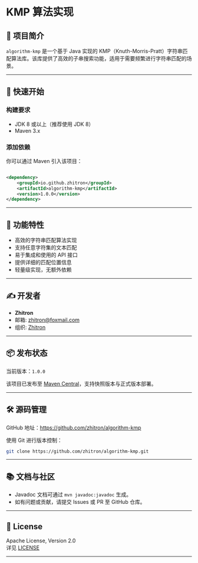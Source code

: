 # KMP 算法实现

## 📄 项目简介

`algorithm-kmp` 是一个基于 Java 实现的 KMP（Knuth-Morris-Pratt）字符串匹配算法库。该库提供了高效的子串搜索功能，适用于需要频繁进行字符串匹配的场景。

---

## 🚀 快速开始

### 构建要求

- JDK 8 或以上（推荐使用 JDK 8）
- Maven 3.x

### 添加依赖

你可以通过 Maven 引入该项目：

```xml

<dependency>
    <groupId>io.github.zhitron</groupId>
    <artifactId>algorithm-kmp</artifactId>
    <version>1.0.0</version>
</dependency>
```

---

## 🧩 功能特性

- 高效的字符串匹配算法实现
- 支持任意字符集的文本匹配
- 易于集成和使用的 API 接口
- 提供详细的匹配位置信息
- 轻量级实现，无额外依赖

---

## ✍️ 开发者

- **Zhitron**
- 邮箱: zhitron@foxmail.com
- 组织: [Zhitron](https://github.com/zhitron)

---

## 📦 发布状态

当前版本：`1.0.0`

该项目已发布至 [Maven Central](https://search.maven.org/)，支持快照版本与正式版本部署。

---

## 🛠 源码管理

GitHub 地址：https://github.com/zhitron/algorithm-kmp

使用 Git 进行版本控制：

```bash
git clone https://github.com/zhitron/algorithm-kmp.git
```

---

## 📚 文档与社区

- Javadoc 文档可通过 `mvn javadoc:javadoc` 生成。
- 如有问题或贡献，请提交 Issues 或 PR 至 GitHub 仓库。

---

## 📎 License

Apache License, Version 2.0  
详见 [LICENSE](https://www.apache.org/licenses/LICENSE-2.0.txt)

---
